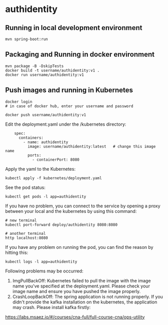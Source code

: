 # authidentity

## Running in local development environment

```
mvn spring-boot:run
```

## Packaging and Running in docker environment

```
mvn package -B -DskipTests
docker build -t username/authidentity:v1 .
docker run username/authidentity:v1
```

## Push images and running in Kubernetes

```
docker login 
# in case of docker hub, enter your username and password

docker push username/authidentity:v1
```

Edit the deployment.yaml under the /kubernetes directory:
```
    spec:
      containers:
        - name: authidentity
          image: username/authidentity:latest   # change this image name
          ports:
            - containerPort: 8080

```

Apply the yaml to the Kubernetes:
```
kubectl apply -f kubernetes/deployment.yaml
```

See the pod status:
```
kubectl get pods -l app=authidentity
```

If you have no problem, you can connect to the service by opening a proxy between your local and the kubernetes by using this command:
```
# new terminal
kubectl port-forward deploy/authidentity 8080:8080

# another terminal
http localhost:8080
```

If you have any problem on running the pod, you can find the reason by hitting this:
```
kubectl logs -l app=authidentity
```

Following problems may be occurred:

1. ImgPullBackOff:  Kubernetes failed to pull the image with the image name you've specified at the deployment.yaml. Please check your image name and ensure you have pushed the image properly.
1. CrashLoopBackOff: The spring application is not running properly. If you didn't provide the kafka installation on the kubernetes, the application may crash. Please install kafka firstly:

https://labs.msaez.io/#/courses/cna-full/full-course-cna/ops-utility

